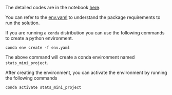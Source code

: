 The detailed codes are in the notebook [here](./notebooks/01.ipynb).

You can refer to the [env.yaml](./env.yaml) to understand the package requirements to run the solution.

If you are running a `conda` distribution you can use the following commands to create a python environment.

```shell
conda env create -f env.yaml
```
The above command will create a conda environment named `stats_mini_project`.

After creating the environment, you can activate the environment by running the following commands

```shell
conda activate stats_mini_project
```